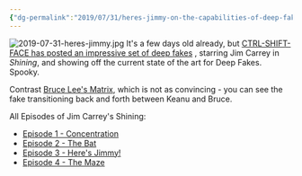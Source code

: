```yaml
---
{"dg-permalink":"2019/07/31/heres-jimmy-on-the-capabilities-of-deep-fakes/","created-date":"2019-07-31T00:00:00","dg-home":false,"dg-pinned":false,"dg-home-link":false,"dg-publish":true,"disabled rules":["header-increment","yaml-title","yaml-title-alias","file-name-heading"],"title":"Here's Jimmy: On the capabilities of Deep Fakes","aliases":["Here's Jimmy: On the capabilities of Deep Fakes"],"linter-yaml-title-alias":"Here's Jimmy: On the capabilities of Deep Fakes","updated-date":"2025-05-05T17:44:21","tags":["dgarticle","Miscellaneous","Fakes"],"dg-path":"2019-07-31-heres-jimmy-on-the-capabilities-of-deep-fakes.md","permalink":"/2019/07/31/heres-jimmy-on-the-capabilities-of-deep-fakes/","dgPassFrontmatter":true}
---
```



![2019-07-31-heres-jimmy.jpg](/img/user/attachments/2019-07-31-heres-jimmy.jpg)
It's a few days old already, but [CTRL-SHIFT-FACE has posted an impressive set of deep fakes](https://www.youtube.com/watch?v=Dx59bskG8dc) , starring Jim Carrey in _Shining_, and showing off the current state of the art for Deep Fakes. Spooky.

Contrast [Bruce Lee's Matrix](https://www.youtube.com/watch?v=F2mwz_cnAIk), which is not as convincing - you can see the fake transitioning back and forth between Keanu and Bruce.

All Episodes of Jim Carrey's Shining:
- [Episode 1 - Concentration](https://www.youtube.com/watch?v=HG_NZpkttXE)
- [Episode 2 - The Bat](https://www.youtube.com/watch?v=-ZRUZzZPGto)
- [Episode 3 - Here's Jimmy!](https://www.youtube.com/watch?v=Dx59bskG8dc)
- [Episode 4 - The Maze](https://www.youtube.com/watch?v=UlvoEW7l5rs)
